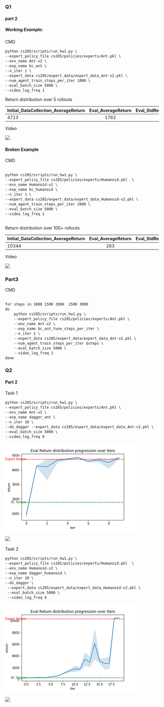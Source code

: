 

### Q1

#### part 2

##### Working Example:

CMD 

```
python cs285/scripts/run_hw1.py \
--expert_policy_file cs285/policies/experts/Ant.pkl \
--env_name Ant-v2 \
--exp_name bc_ant \
--n_iter 1 \
--expert_data cs285/expert_data/expert_data_Ant-v2.pkl \
--num_agent_train_steps_per_iter 1000 \
--eval_batch_size 5000 \
--video_log_freq 1 

```

Return distribution over 5 rollouts

| Initial_DataCollection_AverageReturn     | Eval_AverageReturn    | Eval_StdReturn |
| ------------- |:-------------:| -----:|
| 4713     | 1762 | 937 |


Video 

![](./log_media/bc_ant_iter2000_working.gif)


#### Broken Example

CMD 


```

python cs285/scripts/run_hw1.py \
--expert_policy_file cs285/policies/experts/Humanoid.pkl  \
--env_name Humanoid-v2 \
--exp_name bc_humanoid \
--n_iter 1 \
--expert_data cs285/expert_data/expert_data_Humanoid-v2.pkl \
--num_agent_train_steps_per_iter 2000 \
--eval_batch_size 5000 \
--video_log_freq 1


```

Return distribution over 100+ rollouts

| Initial_DataCollection_AverageReturn     | Eval_AverageReturn    | Eval_StdReturn |
| ------------- |:-------------:| -----:|
| 10344     | 283 | 14 |


Video 

![](./log_media/bc_humanoid_iter2000_not_working.gif)



### Part3


CMD 


```

for steps in 1000 1500 2000  2500 3000 
do
    python cs285/scripts/run_hw1.py \
    --expert_policy_file cs285/policies/experts/Ant.pkl \
    --env_name Ant-v2 \
    --exp_name bc_ant_tune_steps_per_iter \
    --n_iter 1 \
    --expert_data cs285/expert_data/expert_data_Ant-v2.pkl \
    --num_agent_train_steps_per_iter $steps \
    --eval_batch_size 5000 \
    --video_log_freq 1 
done

```

### Q2

#### Part 2


Task 1 


```
python cs285/scripts/run_hw1.py \
--expert_policy_file cs285/policies/experts/Ant.pkl \
--env_name Ant-v2 \
--exp_name dagger_ant \
--n_iter 10 \
--do_dagger --expert_data cs285/expert_data/expert_data_Ant-v2.pkl \
--eval_batch_size 5000 \
--video_log_freq 9

```

![](./log_media/dagger_ant_learning_curve.png)


![](./log_media/dagger_ant_iter10.gif)


Task 2 

```
python cs285/scripts/run_hw1.py \
--expert_policy_file cs285/policies/experts/Humanoid.pkl  \
--env_name Humanoid-v2 \
--exp_name dagger_humanoid \
--n_iter 10 \
--do_dagger \
 --expert_data cs285/expert_data/expert_data_Humanoid-v2.pkl \
 --eval_batch_size 5000 \
 --video_log_freq 9

```

![](./log_media/dagger_humanoid_learning_curve.png)

![](./log_media/dagger_humanoid_iter20.gif)








